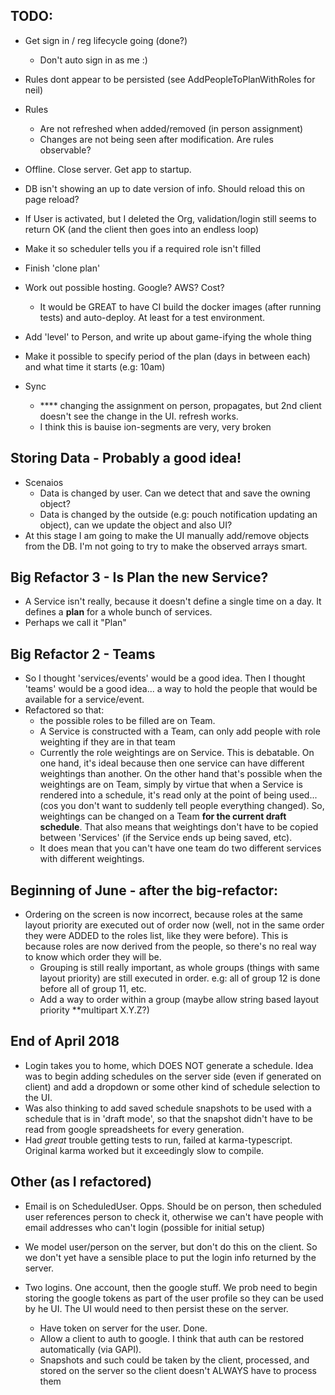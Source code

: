 TODO:
-----
- Get sign in / reg lifecycle going (done?)
  - Don't auto sign in as me :)
- Rules dont appear to be persisted (see AddPeopleToPlanWithRoles for neil)
- Rules
    - Are not refreshed when added/removed (in person assignment)
    - Changes are not being seen after modification. Are rules observable?
- Offline. Close server. Get app to startup.
- DB isn't showing an up to date version of info. Should reload this on page reload?
- If User is activated, but I deleted the Org, validation/login still seems to return OK (and the client then goes into an endless loop)
- Make it so scheduler tells you if a required role isn't filled
- Finish 'clone plan'
- Work out possible hosting. Google? AWS? Cost?
  - It would be GREAT to have CI build the docker images (after running tests) and auto-deploy. At least for a test environment.
- Add 'level' to Person, and write up about game-ifying the whole thing
- Make it possible to specify period of the plan (days in between each) and what time it starts (e.g: 10am)

- Sync
  - **** changing the assignment on person, propagates, but 2nd client doesn't see the change in the UI. refresh works.
  - I think this is bauise ion-segments are very, very broken


Storing Data - Probably a good idea!
----
- Scenaios
    - Data is changed by user. Can we detect that and save the owning object?
    - Data is changed by the outside (e.g: pouch notification updating an object), can we update the object and also UI?
- At this stage I am going to make the UI manually add/remove objects from the DB. I'm not going to try to make the observed arrays smart.


Big Refactor 3 - Is Plan the new Service?
-----
- A Service isn't really, because it doesn't define a single time on a day. It defines a **plan** for a whole bunch of services.
- Perhaps we call it "Plan"


Big Refactor 2 - Teams
-----
- So I thought 'services/events' would be a good idea.  Then I thought 'teams' would be a good idea... a way to hold the people that would be available for a service/event.
- Refactored so that:
    - the possible roles to be filled are on Team.
    - A Service is constructed with a Team, can only add people with role weighting if they are in that team
    - Currently the role weightings are on Service. This is debatable. On one hand, it's ideal because then one service can have different weightings than another. On the other hand that's possible when the weightings are on Team, simply by virtue that when a Service is rendered into a schedule, it's read only at the point of being used... (cos you don't want to suddenly tell people everything changed).  So, weightings can be changed on a Team **for the current draft schedule**.  That also means that weightings don't have to be copied between 'Services' (if the Service ends up being saved, etc).
    - It does mean that you can't have one team do two different services with different weightings.


Beginning of June - after the big-refactor:
-----
- Ordering on the screen is now incorrect, because roles at the same layout priority are executed out of order now (well, not in the same order they were ADDED to the roles list, like they were before). This is because roles are now derived from the people, so there's no real way to know which order they will be.
    - Grouping is still really important, as whole groups (things with same layout priority) are still executed in order. e.g: all of group 12 is done before all of group 11, etc.
    - Add a way to order within a group (maybe allow string based layout priority **multipart X.Y.Z?)


End of April 2018
---
- Login takes you to home, which DOES NOT generate a schedule. Idea was to begin adding schedules on the server side (even if generated on client) and add a dropdown or some other kind of schedule selection to the UI.
- Was also thinking to add saved schedule snapshots to be used with a schedule that is in 'draft mode', so that the snapshot didn't have to be read from google spreadsheets for every generation.
- Had *great* trouble getting tests to run, failed at karma-typescript. Original karma worked but it exceedingly slow to compile.


Other (as I refactored)
---

- Email is on ScheduledUser. Opps. Should be on person, then scheduled user references person to check it, otherwise we can't have people with email addresses who can't login (possible for initial setup)


- We model user/person on the server, but don't do this on the client.
  So we don't yet have a sensible place to put the login info returned by the server.


- Two logins. One account, then the google stuff. We prob need to begin storing the google tokens as part of the user profile so they can be used by he UI. The UI would need to then persist these on the server.
  - Have token on server for the user. Done.
  - Allow a client to auth to google. I think that auth can be restored automatically (via GAPI).
  - Snapshots and such could be taken by the client, processed, and stored on the server so the client doesn't ALWAYS have to process them

